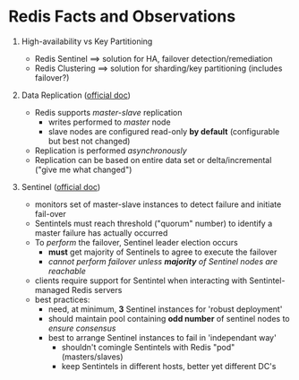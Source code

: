 # Redis Facts and Observations

1. High-availability vs Key Partitioning
   - Redis Sentinel ==> solution for HA, failover detection/remediation
   - Redis Clustering ==> solution for sharding/key partitioning (includes failover?)

1. Data Replication ([official doc](https://redis.io/topics/replication))
   - Redis supports *master-slave* replication
      - writes performed to _master_ node
      - slave nodes are configured read-only **by default** (configurable but best not changed)
   - Replication is performed _asynchronously_
   - Replication can be based on entire data set or delta/incremental ("give me what changed")
   
1. Sentinel ([official doc](https://redis.io/topics/sentinel))
   - monitors set of master-slave instances to detect failure and initiate fail-over
   - Sentintels must reach threshold ("quorum" number) to identify a master failure has actually occurred
   - To _perform_ the failover, Sentinel leader election occurs
      - **must** get majority of Sentinels to agree to execute the failover
      - *cannot perform failover unless **majority** of Sentinel nodes are reachable*
   - clients require support for Sentintel when interacting with Sentintel-managed Redis servers
   - best practices:
      - need, at minimum, **3** Sentinel instances for 'robust deployment'
      - should maintain pool containing **odd number** of sentinel nodes to _ensure consensus_
      - best to arrange Sentinel instances to fail in 'independant way'
         * shouldn't comingle Sentintels with Redis "pod" (masters/slaves)
         * keep Sentintels in different hosts, better yet different DC's

